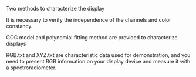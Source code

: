Two methods to characterize the display

It is necessary to verify the independence of the channels and color constancy.

GOG model and polynomial fitting method are provided to characterize displays

RGB.txt and XYZ.txt are characteristic data used for demonstration, and you need to present RGB information on your display device and measure it with a spectroradiometer.
